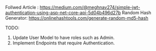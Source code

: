 Follwed Article : https://medium.com/@meghnav274/simple-jwt-authentication-using-asp-net-core-api-5d04b496d27b
Random Hash Generator: https://onlinehashtools.com/generate-random-md5-hash


TODO: 
1. Update User Model to have roles such as Admin.
2. Implement Endpoints that require Authentication.
